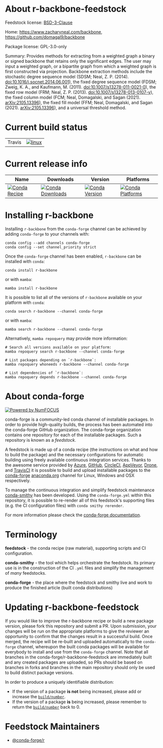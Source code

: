 About r-backbone-feedstock
==========================

Feedstock license: [BSD-3-Clause](https://github.com/conda-forge/r-backbone-feedstock/blob/main/LICENSE.txt)

Home: https://www.zacharyneal.com/backbone, https://github.com/domagal9/backbone

Package license: GPL-3.0-only

Summary: Provides methods for extracting from a weighted graph a binary or signed backbone that retains only the significant edges. The user may input a weighted graph, or a bipartite graph from which a weighted graph is first constructed via projection. Backbone extraction methods include the stochastic degree sequence model (SDSM; Neal, Z. P. (2014). <doi:10.1016/j.socnet.2014.06.001>), the fixed degree sequence model (FDSM; Zweig, K. A., and Kaufmann, M. (2011). <doi:10.1007/s13278-011-0021-0>), the fixed row model (FRM; Neal, Z. P. (2013). <doi:10.1007/s13278-013-0107-y>), the fixed column model (FCM; Neal, Domagalski, and Sagan (2021). <arXiv:2105.13396>), the fixed fill model (FFM; Neal, Domagalski, and Sagan (2021). <arXiv:2105.13396>), and a universal threshold method.

Current build status
====================


<table><tr>
    <td>Travis</td>
    <td>
      <a href="https://app.travis-ci.com/conda-forge/r-backbone-feedstock">
        <img alt="linux" src="https://img.shields.io/travis/com/conda-forge/r-backbone-feedstock/main.svg?label=Linux">
      </a>
    </td>
  </tr>
</table>

Current release info
====================

| Name | Downloads | Version | Platforms |
| --- | --- | --- | --- |
| [![Conda Recipe](https://img.shields.io/badge/recipe-r--backbone-green.svg)](https://anaconda.org/conda-forge/r-backbone) | [![Conda Downloads](https://img.shields.io/conda/dn/conda-forge/r-backbone.svg)](https://anaconda.org/conda-forge/r-backbone) | [![Conda Version](https://img.shields.io/conda/vn/conda-forge/r-backbone.svg)](https://anaconda.org/conda-forge/r-backbone) | [![Conda Platforms](https://img.shields.io/conda/pn/conda-forge/r-backbone.svg)](https://anaconda.org/conda-forge/r-backbone) |

Installing r-backbone
=====================

Installing `r-backbone` from the `conda-forge` channel can be achieved by adding `conda-forge` to your channels with:

```
conda config --add channels conda-forge
conda config --set channel_priority strict
```

Once the `conda-forge` channel has been enabled, `r-backbone` can be installed with `conda`:

```
conda install r-backbone
```

or with `mamba`:

```
mamba install r-backbone
```

It is possible to list all of the versions of `r-backbone` available on your platform with `conda`:

```
conda search r-backbone --channel conda-forge
```

or with `mamba`:

```
mamba search r-backbone --channel conda-forge
```

Alternatively, `mamba repoquery` may provide more information:

```
# Search all versions available on your platform:
mamba repoquery search r-backbone --channel conda-forge

# List packages depending on `r-backbone`:
mamba repoquery whoneeds r-backbone --channel conda-forge

# List dependencies of `r-backbone`:
mamba repoquery depends r-backbone --channel conda-forge
```


About conda-forge
=================

[![Powered by
NumFOCUS](https://img.shields.io/badge/powered%20by-NumFOCUS-orange.svg?style=flat&colorA=E1523D&colorB=007D8A)](https://numfocus.org)

conda-forge is a community-led conda channel of installable packages.
In order to provide high-quality builds, the process has been automated into the
conda-forge GitHub organization. The conda-forge organization contains one repository
for each of the installable packages. Such a repository is known as a *feedstock*.

A feedstock is made up of a conda recipe (the instructions on what and how to build
the package) and the necessary configurations for automatic building using freely
available continuous integration services. Thanks to the awesome service provided by
[Azure](https://azure.microsoft.com/en-us/services/devops/), [GitHub](https://github.com/),
[CircleCI](https://circleci.com/), [AppVeyor](https://www.appveyor.com/),
[Drone](https://cloud.drone.io/welcome), and [TravisCI](https://travis-ci.com/)
it is possible to build and upload installable packages to the
[conda-forge](https://anaconda.org/conda-forge) [anaconda.org](https://anaconda.org/)
channel for Linux, Windows and OSX respectively.

To manage the continuous integration and simplify feedstock maintenance
[conda-smithy](https://github.com/conda-forge/conda-smithy) has been developed.
Using the ``conda-forge.yml`` within this repository, it is possible to re-render all of
this feedstock's supporting files (e.g. the CI configuration files) with ``conda smithy rerender``.

For more information please check the [conda-forge documentation](https://conda-forge.org/docs/).

Terminology
===========

**feedstock** - the conda recipe (raw material), supporting scripts and CI configuration.

**conda-smithy** - the tool which helps orchestrate the feedstock.
                   Its primary use is in the construction of the CI ``.yml`` files
                   and simplify the management of *many* feedstocks.

**conda-forge** - the place where the feedstock and smithy live and work to
                  produce the finished article (built conda distributions)


Updating r-backbone-feedstock
=============================

If you would like to improve the r-backbone recipe or build a new
package version, please fork this repository and submit a PR. Upon submission,
your changes will be run on the appropriate platforms to give the reviewer an
opportunity to confirm that the changes result in a successful build. Once
merged, the recipe will be re-built and uploaded automatically to the
`conda-forge` channel, whereupon the built conda packages will be available for
everybody to install and use from the `conda-forge` channel.
Note that all branches in the conda-forge/r-backbone-feedstock are
immediately built and any created packages are uploaded, so PRs should be based
on branches in forks and branches in the main repository should only be used to
build distinct package versions.

In order to produce a uniquely identifiable distribution:
 * If the version of a package **is not** being increased, please add or increase
   the [``build/number``](https://docs.conda.io/projects/conda-build/en/latest/resources/define-metadata.html#build-number-and-string).
 * If the version of a package **is** being increased, please remember to return
   the [``build/number``](https://docs.conda.io/projects/conda-build/en/latest/resources/define-metadata.html#build-number-and-string)
   back to 0.

Feedstock Maintainers
=====================

* [@conda-forge/r](https://github.com/conda-forge/r/)

